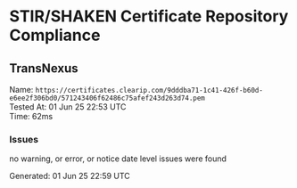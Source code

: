 # STIR/SHAKEN Certificate Repository Compliance

## TransNexus

Name: `https://certificates.clearip.com/9dddba71-1c41-426f-b60d-e6ee2f306bd0/571243406f62486c75afef243d263d74.pem`\
Tested At: 01 Jun 25 22:53 UTC\
Time: 62ms

### Issues

no warning, or error, or notice date level issues were found

Generated: 01 Jun 25 22:59 UTC